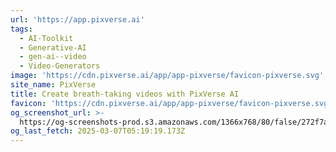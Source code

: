 ```yaml
---
url: 'https://app.pixverse.ai'
tags:
  - AI-Toolkit
  - Generative-AI
  - gen-ai--video
  - Video-Generators
image: 'https://cdn.pixverse.ai/app/app-pixverse/favicon-pixverse.svg'
site_name: PixVerse
title: Create breath-taking videos with PixVerse AI
favicon: 'https://cdn.pixverse.ai/app/app-pixverse/favicon-pixverse.svg'
og_screenshot_url: >-
  https://og-screenshots-prod.s3.amazonaws.com/1366x768/80/false/272f7a33d73103acd7648d939efb5ff773f0ebe2f1741878cab9ebeb51f83c0b.jpeg
og_last_fetch: 2025-03-07T05:19:19.173Z
---
```


